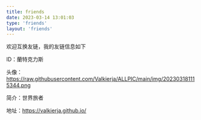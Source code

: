 ```yaml
---
title: friends
date: 2023-03-14 13:01:03
type: 'friends'
layout: 'friends'
---
```


欢迎互换友链，我的友链信息如下

ID：蘭特克力斯

头像：https://raw.githubusercontent.com/Valkierja/ALLPIC/main/img/202303181115344.png

简介：世界旅者

地址：https://valkierja.github.io/
